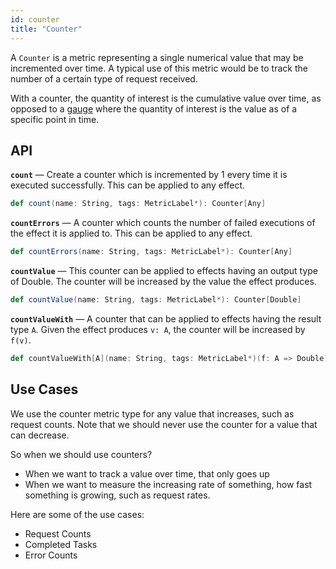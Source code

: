 ```yaml
---
id: counter
title: "Counter"
---
```


A `Counter` is a metric representing a single numerical value that may be incremented over time. A typical use of this metric would be to track the number of a certain type of request received.

With a counter, the quantity of interest is the cumulative value over time, as opposed to a [gauge](gauge.md) where the quantity of interest is the value as of a specific point in time.

## API

**`count`** — Create a counter which is incremented by 1 every time it is executed successfully. This can be applied to any effect.

```scala
def count(name: String, tags: MetricLabel*): Counter[Any]
```

**`countErrors`** — A counter which counts the number of failed executions of the effect it is applied to. This can be applied to any effect.

```scala
def countErrors(name: String, tags: MetricLabel*): Counter[Any]
```

**`countValue`** — This counter can be applied to effects having an output type of Double. The counter will be increased by the value the effect produces.

```scala
def countValue(name: String, tags: MetricLabel*): Counter[Double]
```

**`countValueWith`** — A counter that can be applied to effects having the result type `A`. Given the effect produces `v: A`, the counter will be increased by `f(v)`.

```scala
def countValueWith[A](name: String, tags: MetricLabel*)(f: A => Double): Counter[A]
```

## Use Cases

We use the counter metric type for any value that increases, such as request counts. Note that we should never use the counter for a value that can decrease.

So when we should use counters?
- When we want to track a value over time, that only goes up
- When we want to measure the increasing rate of something, how fast something is growing, such as request rates.

Here are some of the use cases:
- Request Counts
- Completed Tasks
- Error Counts
